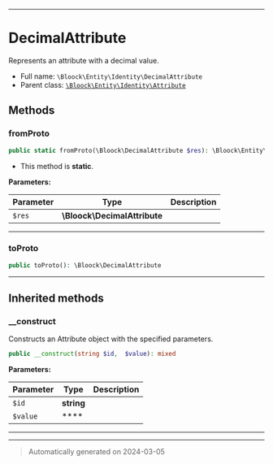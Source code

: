 ***

# DecimalAttribute

Represents an attribute with a decimal value.



* Full name: `\Bloock\Entity\Identity\DecimalAttribute`
* Parent class: [`\Bloock\Entity\Identity\Attribute`](./Attribute.md)




## Methods


### fromProto



```php
public static fromProto(\Bloock\DecimalAttribute $res): \Bloock\Entity\Identity\DecimalAttribute
```



* This method is **static**.




**Parameters:**

| Parameter | Type | Description |
|-----------|------|-------------|
| `$res` | **\Bloock\DecimalAttribute** |  |





***

### toProto



```php
public toProto(): \Bloock\DecimalAttribute
```












***


## Inherited methods


### __construct

Constructs an Attribute object with the specified parameters.

```php
public __construct(string $id,  $value): mixed
```








**Parameters:**

| Parameter | Type | Description |
|-----------|------|-------------|
| `$id` | **string** |  |
| `$value` | **** |  |





***


***
> Automatically generated on 2024-03-05
